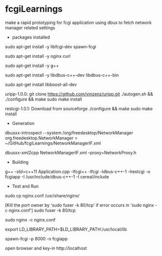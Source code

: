 # fcgiLearnings
make a rapid prototyping for fcgi application using dbus to fetch  network manager related settings

* packages installed

sudo apt-get install -y libfcgi-dev spawn-fcgi

sudo apt-get install -y  nginx curl

sudo apt-get install -y g++

sudo apt-get install -y libdbus-c++-dev libdbus-c++-bin

sudo apt-get install libboost-all-dev

uripp-1.0.0: git clone https://github.com/vinzenz/uripp.git 
			 ./autogen.sh && ./configure && make
			 sudo make install

restcgi-1.0.1: Download from sourceforge
			   ./configure && make
			   sudo make install

* Generation

dbusxx-introspect --system /org/freedesktop/NetworkManager org.freedesktop.NetworkManager > ~/GitHub/fcgiLearnings/NetworkManagerIF.xml

dbusxx-xml2cpp NetworkManagerIF.xml –proxy=NetworkProxy.h

* Building

g++ -std=c++11 Application.cpp -lfcgi++ -lfcgi -ldbus-c++-1 -lrestcgi -o fcgiapp -I /usr/include/dbus-c++-1 -I cereal/include


* Test and Run

sudo cp nginx.conf /usr/share/nginx/

[Kill the port owner by 'sudo fuser -k 80/tcp' if error occurs in 'sudo nginx -c nginx.conf']
sudo fuser -k 80/tcp

sudo nginx -c nginx.conf

export LD_LIBRARY_PATH=$LD_LIBRARY_PATH:/usr/local/lib

spawn-fcgi -p 8000 -n fcgiapp

open browser and key-in http://localhost


